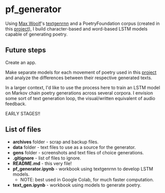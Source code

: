# pf_generator

Using [Max Woolf](https://minimaxir.com/)'s [textgenrnn](https://github.com/minimaxir/textgenrnn) and a PoetryFoundation corpus (created in this [project]('https://github.com/p-szymo/poetry_genre_classifier')), I build character-based and word-based LSTM models capable of generating poetry.

## Future steps

Create an app.

Make separate models for each movement of poetry used in this [project]('https://github.com/p-szymo/poetry_genre_classifier') and analyze the differences between their respective generated texts.

In a larger context, I'd like to use the process here to train an LSTM model on Markov chain poetry generations across several corpora. I envision some sort of text generation loop, the visual/written equivalent of audio feedback.

EARLY STAGES!!

## List of files
- **archives** folder - scrap and backup files.
- **data** folder - text files to use as a source for the generator.
- **gens** folder - screenshots and text files of choice generations.
- **.gitignore** - list of files to ignore.
- **README.md** - this very file!
- **pf_generator.ipynb** - workbook using textgenrnn to develop LSTM models.
	- NOTE: best used in Google Colab, for much faster computation.
- **text_gen.ipynb** - workbook using models to generate poetry.

<!-- - **Procfile** - requirement for Heroku deploy. -->
<!-- - **app.py** - file with app layout and tankanizer function call. -->
<!-- - **requirements.txt** - requirement for Heroku deploy.
- **setup.sh** - requirement for Heroku deploy. -->